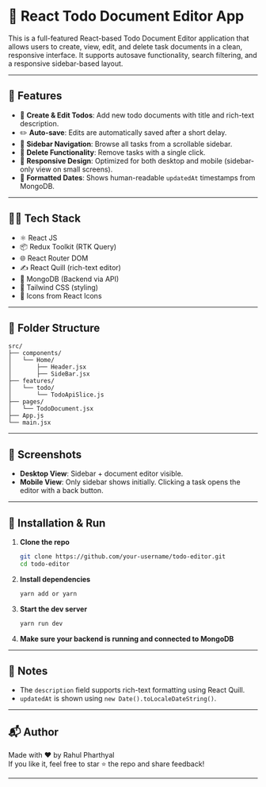 
# 📝 React Todo Document Editor App

This is a full-featured React-based Todo Document Editor application that allows users to create, view, edit, and delete task documents in a clean, responsive interface. It supports autosave functionality, search filtering, and a responsive sidebar-based layout.

---

## 🚀 Features

- 📃 **Create & Edit Todos**: Add new todo documents with title and rich-text description.
- ✏️ **Auto-save**: Edits are automatically saved after a short delay.
- 🧭 **Sidebar Navigation**: Browse all tasks from a scrollable sidebar.
- 🧼 **Delete Functionality**: Remove tasks with a single click.
- 📱 **Responsive Design**: Optimized for both desktop and mobile (sidebar-only view on small screens).
- 📅 **Formatted Dates**: Shows human-readable `updatedAt` timestamps from MongoDB.

---

## 🧑‍💻 Tech Stack

- ⚛️ React JS
- 📦 Redux Toolkit (RTK Query)
- 🌐 React Router DOM
- ✍️ React Quill (rich-text editor)
- 🧠 MongoDB (Backend via API)
- 🎨 Tailwind CSS (styling)
- 🧩 Icons from React Icons

---

## 📁 Folder Structure

```
src/
├── components/
│   └── Home/
│       ├── Header.jsx
│       ├── SideBar.jsx
├── features/
│   └── todo/
│       └── TodoApiSlice.js
├── pages/
│   └── TodoDocument.jsx
├── App.js
└── main.jsx
```

---

## 📸 Screenshots

- **Desktop View**: Sidebar + document editor visible.
- **Mobile View**: Only sidebar shows initially. Clicking a task opens the editor with a back button.

---

## 🔧 Installation & Run

1. **Clone the repo**
   ```bash
   git clone https://github.com/your-username/todo-editor.git
   cd todo-editor
   ```

2. **Install dependencies**
   ```bash
   yarn add or yarn 
   ```

3. **Start the dev server**
   ```bash
   yarn run dev
   ```

4. **Make sure your backend is running and connected to MongoDB**

---

## 📌 Notes

- The `description` field supports rich-text formatting using React Quill.
- `updatedAt` is shown using `new Date().toLocaleDateString()`.

---

## 📬 Author

Made with ❤️ by Rahul Pharthyal  
If you like it, feel free to star ⭐ the repo and share feedback!

---
